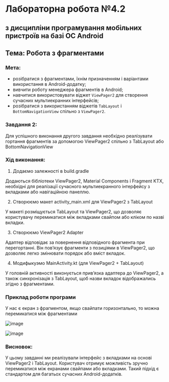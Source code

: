 # Лабораторна робота №4.2

## з дисципліни програмування мобільних пристроїв на базі ОС Android
## Тема: Робота з фрагментами

### Мета:
- розібратися з фрагментами, їхнім призначенням і варіантами використання в Android-додатку;
- вивчити роботу менеджера фрагментів в Android;
- навчитися використовувати віджет `ViewPager2` для створення сучасних мультиекранних інтерфейсів;
- розібратися з використанням віджетів `TabLayout` і `BottomNavigationView` спільно з `ViewPager2`.

### Завдання 2:
Для успішного виконання другого завдання необхідно реалізувати гортання фрагментів за допомогою ViewPager2 спільно з TabLayout або BottomNavigationView

### Хід виконання:
1. Додаємо залежності в build.gradle

Додаються бібліотеки ViewPager2, Material Components і Fragment KTX, необхідні для реалізації сучасного мультиекранного інтерфейсу з вкладками або навігаційною панеллю.

2. Створюємо макет activity_main.xml для ViewPager2 з TabLayout

У макеті розміщується TabLayout та ViewPager2, що дозволяє користувачу перемикатися між вкладками свайпом або кліком по назві вкладки.

3. Створюємо ViewPager2 Adapter

Адаптер відповідає за повернення відповідного фрагмента при перегортанні. Він пов’язує фрагменти з позиціями в ViewPager2, що дозволяє легко змінювати порядок або вміст вкладок.

4. Модифыкуэмо MainActivity.kt (для ViewPager2 + TabLayout)

У головній активності виконується прив’язка адаптера до ViewPager2, а також синхронізація з TabLayout, щоб назви вкладок відображались згідно з фрагментами.

### Приклад роботи програми
У нас є екран з фрагментом, якщо свайпати горизонтально, то можна перемикатися між фрагментами

![image](https://github.com/user-attachments/assets/9cfb1acc-445f-40fb-a6c5-d79876735d1a)

![image](https://github.com/user-attachments/assets/df191125-b882-4da7-b697-a691d38118d8)

### Висновок:
У цьому завданні ми реалізували інтерфейс з вкладками на основі ViewPager2 і TabLayout. Користувач отримує можливість зручно перемикатися між екранами свайпами або вкладками. Такий підхід є стандартом для багатьох сучасних Android-додатків.
